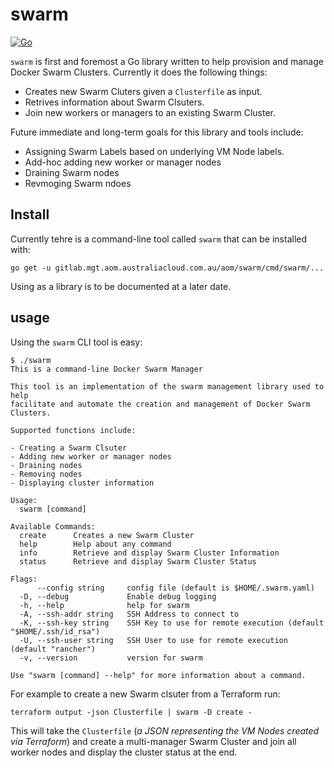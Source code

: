 # swarm

[![Go](https://github.com/aucloud/go-swarm/actions/workflows/go.yml/badge.svg)](https://github.com/aucloud/go-swarm/actions/workflows/go.yml)

`swarm` is first and foremost a Go library written to help provision and manage
Docker Swarm Clusters. Currently it does the following things:

- Creates new Swarm Cluters given a `Clusterfile` as input.
- Retrives information about Swarm Clsuters.
- Join new workers or managers to an existing Swarm Cluster.

Future immediate and long-term goals for this library and tools include:

- Assigning Swarm Labels based on underlying VM Node labels.
- Add-hoc adding new worker or manager nodes
- Draining Swarm nodes
- Revmoging Swarm ndoes

## Install

Currently tehre is a command-line tool called `swarm` that can be installed with:

```#!console
go get -u gitlab.mgt.aom.australiacloud.com.au/aom/swarm/cmd/swarm/...
```

Using as a library is to be documented at a later date.

## usage

Using the `swarm` CLI tool is easy:

```#!console
$ ./swarm
This is a command-line Docker Swarm Manager

This tool is an implementation of the swarm management library used to help
facilitate and automate the creation and management of Docker Swarm Clusters.

Supported functions include:

- Creating a Swarm Clsuter
- Adding new worker or manager nodes
- Draining nodes
- Removing nodes
- Displaying cluster information

Usage:
  swarm [command]

Available Commands:
  create      Creates a new Swarm Cluster
  help        Help about any command
  info        Retrieve and display Swarm Cluster Information
  status      Retrieve and display Swarm Cluster Status

Flags:
      --config string     config file (default is $HOME/.swarm.yaml)
  -D, --debug             Enable debug logging
  -h, --help              help for swarm
  -A, --ssh-addr string   SSH Address to connect to
  -K, --ssh-key string    SSH Key to use for remote execution (default "$HOME/.ssh/id_rsa")
  -U, --ssh-user string   SSH User to use for remote execution (default "rancher")
  -v, --version           version for swarm

Use "swarm [command] --help" for more information about a command.
```

For example to create a new Swarm clsuter from a Terraform run:

```#!console
terraform output -json Clusterfile | swarm -D create -
```

This will take the `Clusterfile` (_a JSON representing the VM Nodes created via Terraform_)
and create a multi-manager Swarm Cluster and join all worker nodes and display the
cluster status at the end.
